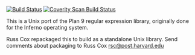 [![Build Status](https://drone.io/github.com/0intro/libregexp/status.png)](https://drone.io/github.com/0intro/libregexp/latest)
[![Coverity Scan Build Status](https://scan.coverity.com/projects/5975/badge.svg)](https://scan.coverity.com/projects/5975)

This is a Unix port of the Plan 9 regular expression library,
originally done for the Inferno operating system.

Russ Cox repackaged this to build as a standalone
Unix library.  Send comments about packaging to
Russ Cox <rsc@post.harvard.edu>
